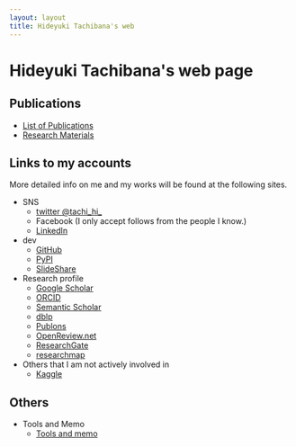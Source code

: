 ```yaml
---
layout: layout
title: Hideyuki Tachibana's web
---
```



# Hideyuki Tachibana's web page

## Publications

- [List of Publications](publications.html)
- [Research Materials](https://tachi-hi.github.io/research)

## Links to my accounts
More detailed info on me and my works will be found at the following sites.

+ SNS
   + [twitter @tachi_hi_](https://twitter.com/tachi_hi_)
   + Facebook (I only accept follows from the people I know.)
   + [LinkedIn](https://jp.linkedin.com/in/hideyuki-tachibana-5a513451)
+ dev
   + [GitHub](https://github.com/tachi-hi)
   + [PyPI](https://pypi.org/user/tachi-hi)
   + [SlideShare](https://www.slideshare.net/HideyukiTachibana)
+ Research profile
   + [Google Scholar](https://scholar.google.co.jp/citations?user=wAXtttwAAAAJ)
   + [ORCID](https://orcid.org/0000-0001-5162-1294)
   + [Semantic Scholar](https://www.semanticscholar.org/author/Hideyuki-Tachibana/29876981)
   + [dblp](https://dblp.org/pid/20/8053.html)
   + [Publons](https://publons.com/researcher/4584175/hideyuki-tachibana/)
   + [OpenReview.net](https://openreview.net/profile?id=~Hideyuki_Tachibana1)
   + [ResearchGate](https://www.researchgate.net/profile/Hideyuki_Tachibana)
   + [researchmap](https://researchmap.jp/tachi-hi/)
+ Others that I am not actively involved in
   + [Kaggle](https://www.kaggle.com/tachihi)

## Others

+ Tools and Memo
    + [Tools and memo](tools.html)
